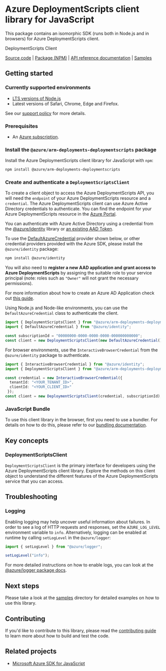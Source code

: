 # Azure DeploymentScripts client library for JavaScript

This package contains an isomorphic SDK (runs both in Node.js and in browsers) for Azure DeploymentScripts client.

DeploymentScripts Client

[Source code](https://github.com/Azure/azure-sdk-for-js/tree/main/sdk/deployments/arm-deployments-deploymentscripts) |
[Package (NPM)](https://www.npmjs.com/package/@azure/arm-deployments-deploymentscripts) |
[API reference documentation](https://learn.microsoft.com/javascript/api/@azure/arm-deployments-deploymentscripts) |
[Samples](https://github.com/Azure-Samples/azure-samples-js-management)

## Getting started

### Currently supported environments

- [LTS versions of Node.js](https://github.com/nodejs/release#release-schedule)
- Latest versions of Safari, Chrome, Edge and Firefox.

See our [support policy](https://github.com/Azure/azure-sdk-for-js/blob/main/SUPPORT.md) for more details.

### Prerequisites

- An [Azure subscription][azure_sub].

### Install the `@azure/arm-deployments-deploymentscripts` package

Install the Azure DeploymentScripts client library for JavaScript with `npm`:

```bash
npm install @azure/arm-deployments-deploymentscripts
```

### Create and authenticate a `DeploymentScriptsClient`

To create a client object to access the Azure DeploymentScripts API, you will need the `endpoint` of your Azure DeploymentScripts resource and a `credential`. The Azure DeploymentScripts client can use Azure Active Directory credentials to authenticate.
You can find the endpoint for your Azure DeploymentScripts resource in the [Azure Portal][azure_portal].

You can authenticate with Azure Active Directory using a credential from the [@azure/identity][azure_identity] library or [an existing AAD Token](https://github.com/Azure/azure-sdk-for-js/blob/master/sdk/identity/identity/samples/AzureIdentityExamples.md#authenticating-with-a-pre-fetched-access-token).

To use the [DefaultAzureCredential][defaultazurecredential] provider shown below, or other credential providers provided with the Azure SDK, please install the `@azure/identity` package:

```bash
npm install @azure/identity
```

You will also need to **register a new AAD application and grant access to Azure DeploymentScripts** by assigning the suitable role to your service principal (note: roles such as `"Owner"` will not grant the necessary permissions).

For more information about how to create an Azure AD Application check out [this guide](https://learn.microsoft.com/azure/active-directory/develop/howto-create-service-principal-portal).

Using Node.js and Node-like environments, you can use the `DefaultAzureCredential` class to authenticate the client.

```ts snippet:ReadmeSampleCreateClient_Node
import { DeploymentScriptsClient } from "@azure/arm-deployments-deploymentscripts";
import { DefaultAzureCredential } from "@azure/identity";

const subscriptionId = "00000000-0000-0000-0000-000000000000";
const client = new DeploymentScriptsClient(new DefaultAzureCredential(), subscriptionId);
```

For browser environments, use the `InteractiveBrowserCredential` from the `@azure/identity` package to authenticate.

```ts snippet:ReadmeSampleCreateClient_Browser
import { InteractiveBrowserCredential } from "@azure/identity";
import { DeploymentScriptsClient } from "@azure/arm-deployments-deploymentscripts";

const credential = new InteractiveBrowserCredential({
  tenantId: "<YOUR_TENANT_ID>",
  clientId: "<YOUR_CLIENT_ID>"
 });
const client = new DeploymentScriptsClient(credential, subscriptionId);
```

### JavaScript Bundle
To use this client library in the browser, first you need to use a bundler. For details on how to do this, please refer to our [bundling documentation](https://aka.ms/AzureSDKBundling).

## Key concepts

### DeploymentScriptsClient

`DeploymentScriptsClient` is the primary interface for developers using the Azure DeploymentScripts client library. Explore the methods on this client object to understand the different features of the Azure DeploymentScripts service that you can access.

## Troubleshooting

### Logging

Enabling logging may help uncover useful information about failures. In order to see a log of HTTP requests and responses, set the `AZURE_LOG_LEVEL` environment variable to `info`. Alternatively, logging can be enabled at runtime by calling `setLogLevel` in the `@azure/logger`:

```ts snippet:SetLogLevel
import { setLogLevel } from "@azure/logger";

setLogLevel("info");
```

For more detailed instructions on how to enable logs, you can look at the [@azure/logger package docs](https://github.com/Azure/azure-sdk-for-js/tree/main/sdk/core/logger).

## Next steps

Please take a look at the [samples](https://github.com/Azure-Samples/azure-samples-js-management) directory for detailed examples on how to use this library.

## Contributing

If you'd like to contribute to this library, please read the [contributing guide](https://github.com/Azure/azure-sdk-for-js/blob/main/CONTRIBUTING.md) to learn more about how to build and test the code.

## Related projects

- [Microsoft Azure SDK for JavaScript](https://github.com/Azure/azure-sdk-for-js)


[azure_cli]: https://learn.microsoft.com/cli/azure
[azure_sub]: https://azure.microsoft.com/free/
[azure_sub]: https://azure.microsoft.com/free/
[azure_portal]: https://portal.azure.com
[azure_identity]: https://github.com/Azure/azure-sdk-for-js/tree/main/sdk/identity/identity
[defaultazurecredential]: https://github.com/Azure/azure-sdk-for-js/tree/main/sdk/identity/identity#defaultazurecredential
